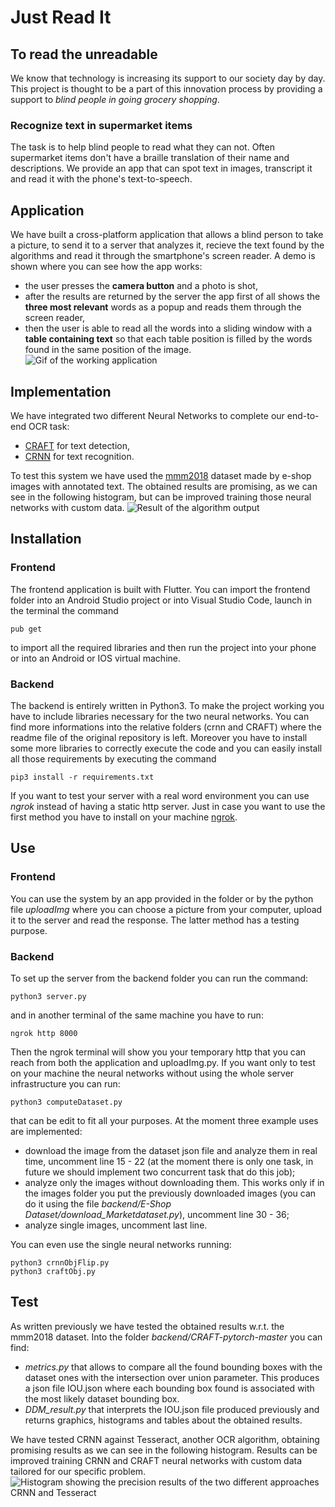 # Just Read It
## To read the unreadable 
We know that technology is increasing its support to our society day by day. This project is thought to be a part of this innovation process by providing a support to *blind people in going grocery shopping*.

### Recognize text in supermarket items
The task is to help blind people to read what they can not. Often supermarket items don't have a braille translation of their name and descriptions. We provide an app that can spot text in images, transcript it and read it with the phone's text-to-speech.

## Application
We have built a cross-platform application that allows a blind person to take a picture, to send it to a server that analyzes it, recieve the text found by the algorithms and read it through the smartphone's screen reader. A demo is shown where you can see how the app works: 
- the user presses the **camera button** and a photo is shot,
- after the results are returned by the server the app first of all shows the **three most relevant** words as a popup and reads them through the screen reader, 
- then the user is able to read all the words into a sliding window with a **table containing text** so that each table position is filled by the words found in the same position of the image.
![Gif of the working application](demo/demo.gif)

## Implementation
We have integrated two different Neural Networks to complete our end-to-end OCR task:
- [CRAFT](https://github.com/clovaai/CRAFT-pytorch) for text detection,
- [CRNN](https://github.com/meijieru/crnn.pytorch) for text recognition. 

To test this system we have used the [mmm2018](https://github.com/jiang-public/MMM2018) dataset made by e-shop images with annotated text. 
The obtained results are promising, as we can see in the following histogram, but can be improved training those neural networks with custom data.
![Result of the algorithm output](demo/sample.png)

## Installation
### Frontend 
The frontend application is built with Flutter. You can import the frontend folder into an Android Studio project or into Visual Studio Code, launch in the terminal the command

	pub get 

to import all the required libraries and then run the project into your phone or into an Android or IOS virtual machine.

### Backend
The backend is entirely written in Python3. To make the project working you have to include libraries necessary for the two neural networks. You can find more informations into the relative folders (crnn and CRAFT) where the readme file of the original repository is left.
Moreover you have to install some more libraries to correctly execute the code and you can easily install all those requirements by executing the command 

	pip3 install -r requirements.txt

If you want to test your server with a real word environment you can use *ngrok* instead of having a static http server. Just in case you want to use the first method you have to install on your machine [ngrok](https://ngrok.com/download).

## Use
### Frontend 
You can use the system by an app provided in the folder or by the python file *uploadImg* where you can choose a picture from your computer, upload it to the server and read the response. The latter method has a testing purpose.

### Backend
To set up the server from the backend folder you can run the command:

	python3 server.py

and in another terminal of the same machine you have to run:
	
	ngrok http 8000

Then the ngrok terminal will show you your temporary http that you can reach from both the application and uploadImg.py. 
If you want only to test on your machine the neural networks without using the whole server infrastructure you can run:
	
	python3 computeDataset.py

that can be edit to fit all your purposes. At the moment three example uses are implemented:

- download the image from the dataset json file and analyze them in real time, uncomment line 15 - 22 (at the moment there is only one task, in future we should implement two concurrent task that do this job);
- analyze only the images without downloading them. This works only if in the images folder you put the previously downloaded images (you can do it using the file *backend/E-Shop Dataset/download_Marketdataset.py*), uncomment line 30 - 36;
- analyze single images, uncomment last line.

You can even use the single neural networks running:

	python3 crnnObjFlip.py
	python3 craftObj.py

## Test
As written previously we have tested the obtained results w.r.t. the mmm2018 dataset. Into the folder *backend/CRAFT-pytorch-master* you can find:

- *metrics.py* that allows to compare all the found bounding boxes with the dataset ones with the intersection over union parameter. This produces a json file IOU.json where each bounding box found is associated with the most likely dataset bounding box.
- *DDM_result.py* that interprets the IOU.json file produced previously and returns graphics, histograms and tables about the obtained results.

We have tested CRNN against Tesseract, another OCR algorithm, obtaining promising results as we can see in the following histogram.
Results can be improved training CRNN and CRAFT neural networks with custom data tailored for our specific problem.
![Histogram showing the precision results of the two different approaches CRNN and Tesseract](demo/histogram.png)
